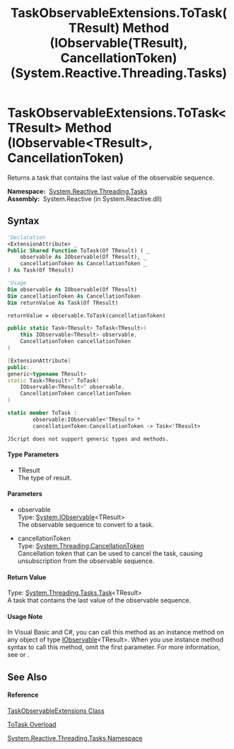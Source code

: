 ﻿---
title: TaskObservableExtensions.ToTask(TResult) Method (IObservable(TResult), CancellationToken) (System.Reactive.Threading.Tasks)
TOCTitle: ToTask(TResult) Method (IObservable(TResult), CancellationToken)
ms:assetid: M:System.Reactive.Threading.Tasks.TaskObservableExtensions.ToTask``1(System.IObservable{``0},System.Threading.CancellationToken)
ms:mtpsurl: https://msdn.microsoft.com/en-us/library/Hh229587(v=VS.103)
ms:contentKeyID: 36069002
ms.date: 06/28/2011
mtps_version: v=VS.103
dev_langs:
- vb
- csharp
- c++
- fsharp
- jscript
---

# TaskObservableExtensions.ToTask\<TResult\> Method (IObservable\<TResult\>, CancellationToken)

Returns a task that contains the last value of the observable sequence.

**Namespace:**  [System.Reactive.Threading.Tasks](hh229611\(v=vs.103\).md)  
**Assembly:**  System.Reactive (in System.Reactive.dll)

## Syntax

``` vb
'Declaration
<ExtensionAttribute> _
Public Shared Function ToTask(Of TResult) ( _
    observable As IObservable(Of TResult), _
    cancellationToken As CancellationToken _
) As Task(Of TResult)
```

``` vb
'Usage
Dim observable As IObservable(Of TResult)
Dim cancellationToken As CancellationToken
Dim returnValue As Task(Of TResult)

returnValue = observable.ToTask(cancellationToken)
```

``` csharp
public static Task<TResult> ToTask<TResult>(
    this IObservable<TResult> observable,
    CancellationToken cancellationToken
)
```

``` c++
[ExtensionAttribute]
public:
generic<typename TResult>
static Task<TResult>^ ToTask(
    IObservable<TResult>^ observable, 
    CancellationToken cancellationToken
)
```

``` fsharp
static member ToTask : 
        observable:IObservable<'TResult> * 
        cancellationToken:CancellationToken -> Task<'TResult> 
```

``` jscript
JScript does not support generic types and methods.
```

#### Type Parameters

  - TResult  
    The type of result.

#### Parameters

  - observable  
    Type: [System.IObservable](https://msdn.microsoft.com/en-us/library/Dd990377)\<TResult\>  
    The observable sequence to convert to a task.  

<!-- end list -->

  - cancellationToken  
    Type: [System.Threading.CancellationToken](https://msdn.microsoft.com/en-us/library/Dd384802)  
    Cancellation token that can be used to cancel the task, causing unsubscription from the observable sequence.  

#### Return Value

Type: [System.Threading.Tasks.Task](https://msdn.microsoft.com/en-us/library/Dd321424)\<TResult\>  
A task that contains the last value of the observable sequence.  

#### Usage Note

In Visual Basic and C\#, you can call this method as an instance method on any object of type [IObservable](https://msdn.microsoft.com/en-us/library/Dd990377)\<TResult\>. When you use instance method syntax to call this method, omit the first parameter. For more information, see [](https://msdn.microsoft.com/en-us/library/Bb384936) or [](https://msdn.microsoft.com/en-us/library/Bb383977).

## See Also

#### Reference

[TaskObservableExtensions Class](hh229375\(v=vs.103\).md)

[ToTask Overload](hh229155\(v=vs.103\).md)

[System.Reactive.Threading.Tasks Namespace](hh229611\(v=vs.103\).md)

